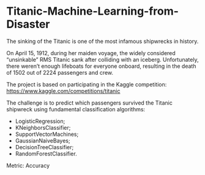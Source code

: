 # Titanic-Machine-Learning-from-Disaster

The sinking of the Titanic is one of the most infamous shipwrecks in history.

On April 15, 1912, during her maiden voyage, the widely considered “unsinkable” RMS Titanic sank after colliding with an iceberg. Unfortunately, there weren’t enough lifeboats for everyone onboard, resulting in the death of 1502 out of 2224 passengers and crew.

The project is based on participating in the Kaggle competition: https://www.kaggle.com/competitions/titanic

The challenge is to predict which passengers survived the Titanic shipwreck using fundamental classification algorithms:

* LogisticRegression;
* KNeighborsClassifier;
* SupportVectorMachines;
* GaussianNaiveBayes;
* DecisionTreeClassifier;
* RandomForestClassifier.

Metric: Accuracy

